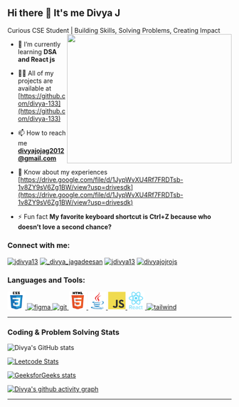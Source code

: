 ## Hi there 👋 It's me Divya J

Curious CSE Student | Building Skills, Solving Problems, Creating Impact</h3>
<img align="right" width="370" height="290" src="https://i.pinimg.com/originals/47/f0/34/47f0342cec72b800463bf003eac1257e.gif">
- 🌱 I’m currently learning **DSA and React js**

- 👨‍💻 All of my projects are available at [https://github.com/divya-133](https://github.com/divya-133)

- 📫 How to reach me **divyajojag2012@gmail.com**

- 📄 Know about my experiences [https://drive.google.com/file/d/1JypWvXU4Rf7FRDTsb-1v8ZY9sV6Zg1BW/view?usp=drivesdk](https://drive.google.com/file/d/1JypWvXU4Rf7FRDTsb-1v8ZY9sV6Zg1BW/view?usp=drivesdk)

- ⚡ Fun fact **My favorite keyboard shortcut is Ctrl+Z because who doesn’t love a second chance?**

<h3 align="left">Connect with me:</h3>
<p align="left">
<a href="https://linkedin.com/in/jdivya13" target="blank"><img align="center" src="https://raw.githubusercontent.com/rahuldkjain/github-profile-readme-generator/master/src/images/icons/Social/linked-in-alt.svg" alt="jdivya13" height="30" width="40" /></a>
<a href="https://instagram.com/_divya_jagadeesan" target="blank"><img align="center" src="https://raw.githubusercontent.com/rahuldkjain/github-profile-readme-generator/master/src/images/icons/Social/instagram.svg" alt="_divya_jagadeesan" height="30" width="40" /></a>
<a href="https://www.leetcode.com/jdivya13" target="blank"><img align="center" src="https://raw.githubusercontent.com/rahuldkjain/github-profile-readme-generator/master/src/images/icons/Social/leet-code.svg" alt="jdivya13" height="30" width="40" /></a>
<a href="https://auth.geeksforgeeks.org/user/divyajojrojs" target="blank"><img align="center" src="https://raw.githubusercontent.com/rahuldkjain/github-profile-readme-generator/master/src/images/icons/Social/geeks-for-geeks.svg" alt="divyajojrojs" height="30" width="40" /></a>
</p>

<h3 align="left">Languages and Tools:</h3>
<p align="left"> <a href="https://www.w3schools.com/css/" target="_blank" rel="noreferrer"> <img src="https://raw.githubusercontent.com/devicons/devicon/master/icons/css3/css3-original-wordmark.svg" alt="css3" width="40" height="40"/> </a> <a href="https://www.figma.com/" target="_blank" rel="noreferrer"> <img src="https://www.vectorlogo.zone/logos/figma/figma-icon.svg" alt="figma" width="40" height="40"/> </a> <a href="https://git-scm.com/" target="_blank" rel="noreferrer"> <img src="https://www.vectorlogo.zone/logos/git-scm/git-scm-icon.svg" alt="git" width="40" height="40"/> </a> <a href="https://www.w3.org/html/" target="_blank" rel="noreferrer"> <img src="https://raw.githubusercontent.com/devicons/devicon/master/icons/html5/html5-original-wordmark.svg" alt="html5" width="40" height="40"/> </a>  <a href="https://www.java.com" target="_blank" rel="noreferrer"> <img src="https://raw.githubusercontent.com/devicons/devicon/master/icons/java/java-original.svg" alt="java" width="40" height="40"/> </a>  <a href="https://developer.mozilla.org/en-US/docs/Web/JavaScript" target="_blank" rel="noreferrer">  <img src="https://raw.githubusercontent.com/devicons/devicon/master/icons/javascript/javascript-original.svg" alt="javascript" width="40" height="40"/> </a> <a href="https://reactjs.org/" target="_blank" rel="noreferrer"> <img src="https://raw.githubusercontent.com/devicons/devicon/master/icons/react/react-original-wordmark.svg" alt="react" width="40" height="40"/> </a> <a href="https://tailwindcss.com/" target="_blank" rel="noreferrer"> <img src="https://www.vectorlogo.zone/logos/tailwindcss/tailwindcss-icon.svg" alt="tailwind" width="40" height="40"/> </a> </p>


---

### Coding & Problem Solving Stats


![Divya's GitHub stats](https://github-readme-stats.vercel.app/api?username=divya-133&theme=dark&show_icons=true&&hide=issues,contribs)

[![Leetcode Stats](https://leetcard.jacoblin.cool/jdivya13?ext=contest&theme=dark)](https://leetcode.com/u/jdivya13/)

[![GeeksforGeeks stats](https://gfgstatscard.vercel.app/divyajojrojs)](https://www.geeksforgeeks.org/user/divyajojrojs/)


[![Divya's github activity graph](https://github-readme-activity-graph.vercel.app/graph?username=divya-133&bg_color=000000&color=ffffff&line=51f565&point=ffffff&area=true&hide_border=true)](https://github.com/ashutosh00710/github-readme-activity-graph)


---
